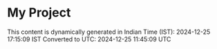 # My Project

This content is dynamically generated in Indian Time (IST): 2024-12-25 17:15:09 IST
Converted to UTC: 2024-12-25 11:45:09 UTC

